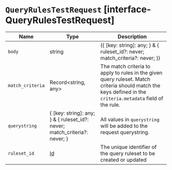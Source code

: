 # `QueryRulesTestRequest` [interface-QueryRulesTestRequest]

| Name | Type | Description |
| - | - | - |
| `body` | string | ({ [key: string]: any; } & { ruleset_id?: never; match_criteria?: never; }) | All values in `body` will be added to the request body. |
| `match_criteria` | Record<string, any> | The match criteria to apply to rules in the given query ruleset. Match criteria should match the keys defined in the `criteria.metadata` field of the rule. |
| `querystring` | { [key: string]: any; } & { ruleset_id?: never; match_criteria?: never; } | All values in `querystring` will be added to the request querystring. |
| `ruleset_id` | [Id](./Id.md) | The unique identifier of the query ruleset to be created or updated |
